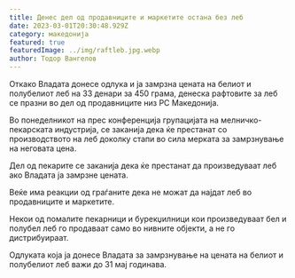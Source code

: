 ```yaml
---
title: Денес дел од продавниците и маркетите остана без леб
date: 2023-03-01T20:30:48.929Z
category: македонија
featured: true
featuredImage: ../img/raftleb.jpg.webp
author: Тодор Вангелов
---
```


Откако Владата донесе одлука и ја замрзна цената на белиот и полубелиот леб на 33 денари за 450 грама, денеска рафтовите за леб се празни во дел од продавниците низ РС Македонија.

Во понеделникот на прес конференција групацијата на мелничко-пекарската индустрија, се заканија дека ќе престанат со производството на леб доколку стапи во сила мерката за замрзнување на неговата цена.

Дел од пекарите се заканија дека ќе престанат да произведуваат леб ако Владата ја замрзне цената.

Веќе има реакции од граѓаните дека не можат да најдат леб во продавниците и маркетите.

Некои од помалите пекарници и бурекџилници кои произведуваат бел и полубел леб го продаваат само во нивните објекти, а не го дистрибуираат.

Одлуката која ја донесе Владата за замрзнување на цената на белиот и полубелиот леб важи до 31 мај годинава.
